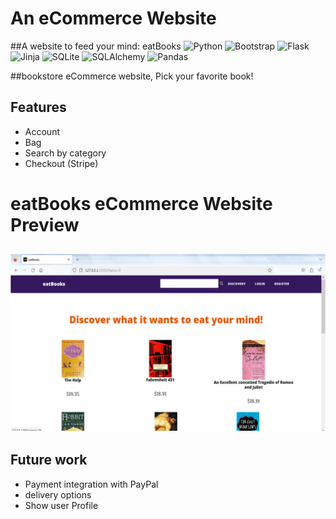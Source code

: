 
# An eCommerce Website
##A website to feed your mind: eatBooks
<img alt="Python" src="https://img.shields.io/badge/Python-14354C?style=for-the-badge&logo=python&logoColor=white" height="30px"/>
<img alt="Bootstrap" src="https://img.shields.io/badge/Bootstrap-563D7C?style=for-the-badge&logo=bootstrap&logoColor=white" height="30px"/>
<img alt="Flask" src="https://img.shields.io/badge/-Flask-00599C?style=for-the-badge&logo=Flask&logoColor=white" height="30px"/>
<img alt="Jinja" src="https://img.shields.io/badge/-Jinja-d00?style=for-the-badge&logo=Jinja&logoColor=white" height="30px"/>
<img alt="SQLite" src="https://img.shields.io/badge/-SQLite-044a64?style=for-the-badge&logo=SQLite&logoColor=white" height="30px"/>
<img alt="SQLAlchemy" src="https://img.shields.io/badge/-SQLAlchemy-F00?style=for-the-badge&logo=SQLAlchemy&logoColor=white" height="30px"/>
<img alt="Pandas" src="https://img.shields.io/badge/-Pandas-212529?style=for-the-badge&logo=Pandas&logoColor=white" height="30px"/>

##bookstore eCommerce website, Pick your favorite book!

## Features

- Account
- Bag
- Search by category
- Checkout (Stripe)

# eatBooks eCommerce Website Preview

<h2>
  <img src="ezgif_com-animated-gif-maker.gif" width="600" height="auto"
 />
</h2>

## Future work

- Payment integration with PayPal
- delivery options
- Show user Profile 
